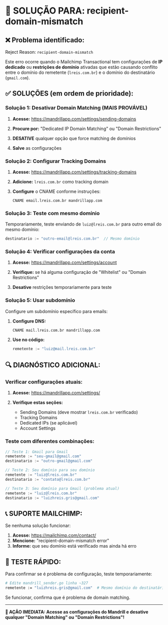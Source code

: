 # 🚨 SOLUÇÃO PARA: recipient-domain-mismatch

## ❌ Problema identificado:
Reject Reason: `recipient-domain-mismatch`

Este erro ocorre quando o Mailchimp Transactional tem configurações de **IP dedicado** ou **restrições de domínio** ativadas que estão causando conflito entre o domínio do remetente (`lreis.com.br`) e o domínio do destinatário (`gmail.com`).

## ✅ SOLUÇÕES (em ordem de prioridade):

### **Solução 1: Desativar Domain Matching (MAIS PROVÁVEL)**

1. **Acesse:** https://mandrillapp.com/settings/sending-domains

2. **Procure por:** "Dedicated IP Domain Matching" ou "Domain Restrictions"

3. **DESATIVE** qualquer opção que force matching de domínios

4. **Salve** as configurações

### **Solução 2: Configurar Tracking Domains**

1. **Acesse:** https://mandrillapp.com/settings/tracking-domains

2. **Adicione:** `lreis.com.br` como tracking domain

3. **Configure** o CNAME conforme instruções:
   ```dns
   CNAME email.lreis.com.br mandrillapp.com
   ```

### **Solução 3: Teste com mesmo domínio**

Temporariamente, teste enviando de `luiz@lreis.com.br` para outro email do mesmo domínio:

```go
destinatario := "outro-email@lreis.com.br"  // Mesmo domínio
```

### **Solução 4: Verificar configurações da conta**

1. **Acesse:** https://mandrillapp.com/settings/account

2. **Verifique:** se há alguma configuração de "Whitelist" ou "Domain Restrictions"

3. **Desative** restrições temporariamente para teste

### **Solução 5: Usar subdomínio**

Configure um subdomínio específico para emails:

1. **Configure DNS:**
   ```dns
   CNAME mail.lreis.com.br mandrillapp.com
   ```

2. **Use no código:**
   ```go
   remetente := "luiz@mail.lreis.com.br"
   ```

## 🔍 DIAGNÓSTICO ADICIONAL:

### Verificar configurações atuais:

1. **Acesse:** https://mandrillapp.com/settings/

2. **Verifique estas seções:**
   - Sending Domains (deve mostrar `lreis.com.br` verificado)
   - Tracking Domains
   - Dedicated IPs (se aplicável)
   - Account Settings

### Teste com diferentes combinações:

```go
// Teste 1: Gmail para Gmail
remetente := "seu-gmail@gmail.com"
destinatario := "outro-gmail@gmail.com"

// Teste 2: Seu domínio para seu domínio
remetente := "luiz@lreis.com.br"
destinatario := "contato@lreis.com.br"

// Teste 3: Seu domínio para Gmail (problema atual)
remetente := "luiz@lreis.com.br"
destinatario := "luizhreis.gris@gmail.com"
```

## 📞 SUPORTE MAILCHIMP:

Se nenhuma solução funcionar:

1. **Acesse:** https://mailchimp.com/contact/
2. **Mencione:** "recipient-domain-mismatch error"
3. **Informe:** que seu domínio está verificado mas ainda há erro

## 🚀 TESTE RÁPIDO:

Para confirmar se é problema de configuração, teste temporariamente:

```bash
# Edite mandrill_sender.go linha ~327
remetente := "luizhreis.gris@gmail.com"  # Mesmo domínio do destinatário
```

Se funcionar, confirma que é problema de domain matching.

---

**🎯 AÇÃO IMEDIATA: Acesse as configurações do Mandrill e desative qualquer "Domain Matching" ou "Domain Restrictions"!**